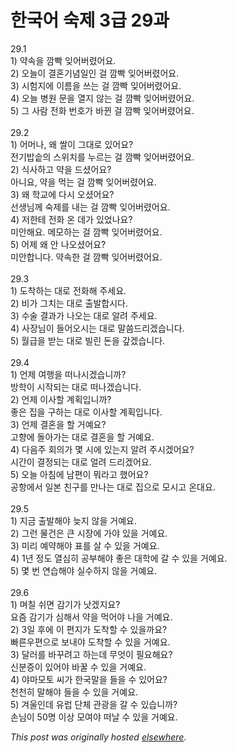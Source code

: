 # 한국어 숙제 3급 29과

<p>29.1<br>1) 약속을 깜빡 잊어버렸어요.<br>2) 오늘이 결혼기념일인 걸 깜빡 잊어버렸어요.<br>3) 시험지에 이름을 쓰는 걸 깜빡 잊어버렸어요.<br>4) 오늘 병원 문을 열지 않는 걸 깜빡 잊어버렸어요.<br>5) 그 사람 전화 번호가 바뀐 걸 깜빡 잊어버렸어요.<br><br>29.2<br>1) 어머나, 왜 쌀이 그대로 있어요?<br>전기밥솥의 스위치를 누르는 걸 깜빡 잊어버렸어요.<br>2) 식사하고 약을 드셨어요?<br>아니요, 약을 먹는 걸 깜빡 잊어버렸어요.<br>3) 왜 학교에 다시 오셨어요?<br>선생님께 숙제를 내는 걸 깜빡 잊어버렸어요.<br>4) 저한테 전화 온 데가 있었나요?<br>미안해요. 메모하는 걸 깜빡 잊어버렸어요.<br>5) 어제 왜 안 나오셨어요?<br>미안합니다. 약속한 걸 깜빡 잊어버렸어요.<br><br>29.3<br>1) 도착하는 대로 전화해 주세요.<br>2) 비가 그치는 대로 출발합시다.<br>3) 수술 결과가 나오는 대로 알려 주세요.<br>4) 사장님이 들어오시는 대로 말씀드리겠습니다.<br>5) 월급을 받는 대로 빌린 돈을 갚겠습니다.<br><br>29.4<br>1) 언제 여행을 떠나시겠습니까?<br>방학이 시작되는 대로 떠나겠습니다.<br>2) 언제 이사할 계획입니까?<br>좋은 집을 구하는 대로 이사할 계획입니다.<br>3) 언제 결혼을 할 거예요?<br>고향에 돌아가는 대로 결혼을 할 거예요.<br>4) 다음주 회의가 몇 시에 있는지 알려 주시겠어요?<br>시간이 결정되는 대로 얼려 드리겠어요.<br>5) 오늘 아침에 남편이 뭐라고 했어요?<br>공항에서 일본 친구를 만나는 대로 집으로 모시고 온대요.<br><br>29.5<br>1) 지금 출발해야 늦지 않을 거예요.<br>2) 그런 물건은 큰 시장에 가야 있을 거예요.<br>3) 미리 예약해야 표를 살 수 있을 거예요.<br>4) 1년 정도 열심히 공부해야 좋은 대학에 갈 수 있을 거예요.<br>5) 몇 번 연습해야 실수하지 않을 거예요.<br><br>29.6<br>1) 며칠 쉬면 감기가 낫겠지요?<br>요즘 감기가 심해서 약을 먹어야 나을 거예요.<br>2) 3일 후에 이 편지가 도착할 수 있을까요?<br>빠른우편으로 보내야 도착할 수 있을 거예요.<br>3) 달러를 바꾸려고 하는데 무엇이 필요해요?<br>신분증이 있어야 바꿀 수 있을 거예요.<br>4) 야마모토 씨가 한국말을 들을 수 있어요?<br>천천히 말해야 들을 수 있을 거예요.<br>5) 겨울인데 유럽 단체 관광을 갈 수 있습니까?<br>손님이 50명 이상 모여야 떠날 수 있을 거예요.</p>


*This post was originally hosted [elsewhere](http://planspace.blogspot.com/2009/05/3-29.html).*
